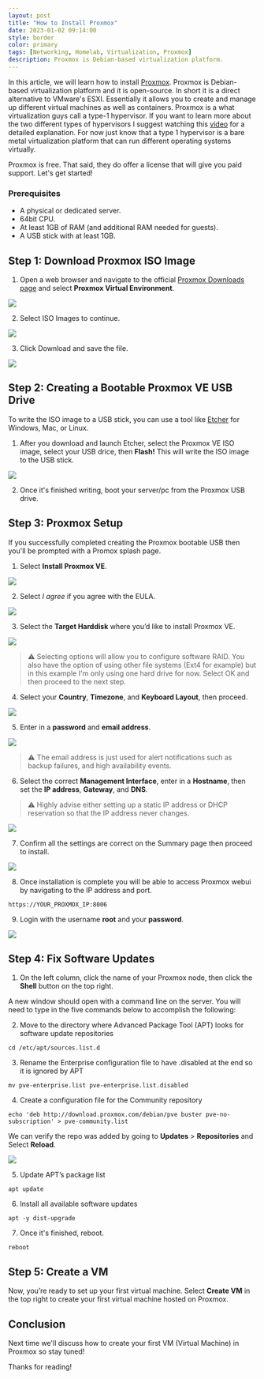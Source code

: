 ```yaml
---
layout: post
title: "How to Install Proxmox"
date: 2023-01-02 09:14:00
style: border
color: primary
tags: [Networking, Homelab, Virtualization, Proxmox]
description: Proxmox is Debian-based virtualization platform.
---
```


In this article, we will learn how to install [Proxmox](https://www.proxmox.com/en/). Proxmox is Debian-based virtualization platform and it is open-source. In short it is a direct alternative to VMware's ESXI. Essentially it allows you to create and manage up different virtual machines as well as containers. Proxmox is a what virtualization guys call a type-1 hypervisor. If you want to learn more about the two different types of hypervisors I suggest watching this [video](https://www.youtube.com/watch?v=UEk0CKoeUnA) for a detailed explanation. For now just know that a type 1 hypervisor is a bare metal virtualization platform that can run different operating systems virtually.

Proxmox is free. That said, they do offer a license that will give you paid support. Let's get started!

### Prerequisites

- A physical or dedicated server.
- 64bit CPU.
- At least 1GB of RAM (and additional RAM needed for guests).
- A USB stick with at least 1GB.

## Step 1: Download Proxmox ISO Image

1. Open a web browser and navigate to the official [Proxmox Downloads page](https://www.proxmox.com/en/downloads) and select **Proxmox Virtual Environment**.

![](https://i.imgur.com/HS1CQUA.png)

2. Select ISO Images to continue.

![](https://i.imgur.com/4La11mo.png)

3. Click Download and save the file.

![](https://i.imgur.com/tggbsb6.png)

## Step 2: Creating a Bootable Proxmox VE USB Drive

To write the ISO image to a USB stick, you can use a tool like [Etcher]() for Windows, Mac, or Linux.

1. After you download and launch Etcher, select the Proxmox VE ISO image, select your USB drice, then **Flash!** This will write the ISO image to the USB stick.

![](https://i.imgur.com/sgIVoTk.png)

2. Once it's finished writing, boot your server/pc from the Proxmox USB drive.

## Step 3: Proxmox Setup

If you successfully completed creating the Proxmox bootable USB then you'll be prompted with a Promox splash page.

1. Select **Install Proxmox VE**.

![](https://i.imgur.com/of4JTCw.jpg)

2. Select *I agree* if you agree with the EULA.

![](https://i.imgur.com/p6GmhBf.jpg)

3. Select the **Target Harddisk** where you’d like to install Proxmox VE.

![](https://www.wundertech.net/wp-content/uploads/2022/05/InstallProxmox3-1024x665.jpg)

> ⚠️ Selecting options will allow you to configure software RAID. You also have the option of using other file systems (Ext4 for example) but in this example I'm only using one hard drive for now. Select OK and then proceed to the next step.

4. Select your **Country**, **Timezone**, and **Keyboard Layout**, then proceed.

![](https://i.imgur.com/7ujpEhO.jpg)

5. Enter in a **password** and **email address**. 

![](https://i.imgur.com/Cw9EYYc.jpg)

> ⚠️ The email address is just used for alert notifications such as backup failures, and high availability events.

6. Select the correct **Management Interface**, enter in a **Hostname**, then set the **IP address**, **Gateway**, and **DNS**.

> ⚠️ Highly advise either setting up a static IP address or DHCP reservation so that the IP address never changes.

![](https://i.imgur.com/BibsMyF.jpg)

7. Confirm all the settings are correct on the Summary page then proceed to install.

![](https://i.imgur.com/HbRCfLu.jpg)

8. Once installation is complete you will be able to access Proxmox webui by navigating to the IP address and port.

```
https://YOUR_PROXMOX_IP:8006
```

9. Login with the username **root** and your **password**.

![](https://i.imgur.com/avsVJOV.png)

## Step 4: Fix Software Updates

1. On the left column, click the name of your Proxmox node, then click the **Shell** button on the top right. 

A new window should open with a command line on the server. You will need to type in the five commands below to accomplish the following:

2. Move to the directory where Advanced Package Tool (APT) looks for software update repositories

```
cd /etc/apt/sources.list.d
```

3. Rename the Enterprise configuration file to have .disabled at the end so it is ignored by APT

```
mv pve-enterprise.list pve-enterprise.list.disabled
```

4. Create a configuration file for the Community repository

```
echo 'deb http://download.proxmox.com/debian/pve buster pve-no-subscription' > pve-community.list
```

We can verify the repo was added by going to **Updates** > **Repositories** and Select **Reload**.

![](https://i.imgur.com/3MWJqLv.png)

5. Update APT’s package list

```
apt update
```

6. Install all available software updates

```
apt -y dist-upgrade
```

7. Once it's finished, reboot.

```
reboot
```

## Step 5: Create a VM

Now, you’re ready to set up your first virtual machine. Select **Create VM** in the top right to create your first virtual machine hosted on Proxmox.

## Conclusion

Next time we'll discuss how to create your first VM (Virtual Machine) in Proxmox so stay tuned! 

Thanks for reading!